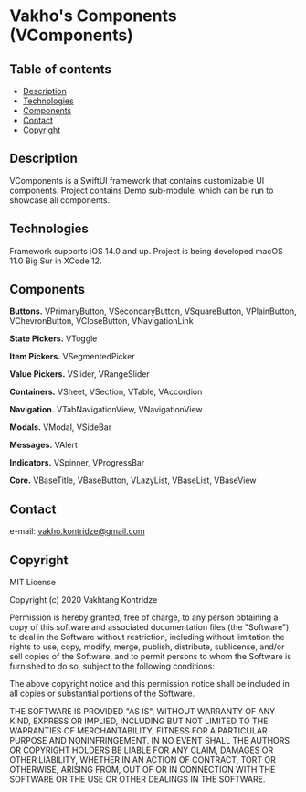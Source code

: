 # Vakho's Components (VComponents)

## Table of contents
- [Description](#description)
- [Technologies](#technologies)
- [Components](#components)
- [Contact](#contact)
- [Copyright](#copyright)

## Description
VComponents is a SwiftUI framework that contains customizable UI components. Project contains Demo sub-module, which can be run to showcase all components.

## Technologies
Framework supports iOS 14.0 and up. Project is being developed macOS 11.0 Big Sur in XCode 12.

## Components

**Buttons.** VPrimaryButton, VSecondaryButton, VSquareButton, VPlainButton, VChevronButton, VCloseButton, VNavigationLink

**State Pickers.** VToggle

**Item Pickers.** VSegmentedPicker

**Value Pickers.** VSlider, VRangeSlider

**Containers.** VSheet, VSection, VTable, VAccordion

**Navigation.** VTabNavigationView, VNavigationView

**Modals.** VModal, VSideBar

**Messages.** VAlert

**Indicators.** VSpinner, VProgressBar

**Core.** VBaseTitle, VBaseButton, VLazyList, VBaseList, VBaseView

## Contact
e-mail: [vakho.kontridze@gmail.com](mailto:vakho.kontridze@gmail.com)

## Copyright
MIT License

Copyright (c) 2020 Vakhtang Kontridze

Permission is hereby granted, free of charge, to any person obtaining a copy
of this software and associated documentation files (the "Software"), to deal
in the Software without restriction, including without limitation the rights
to use, copy, modify, merge, publish, distribute, sublicense, and/or sell
copies of the Software, and to permit persons to whom the Software is
furnished to do so, subject to the following conditions:

The above copyright notice and this permission notice shall be included in all
copies or substantial portions of the Software.

THE SOFTWARE IS PROVIDED "AS IS", WITHOUT WARRANTY OF ANY KIND, EXPRESS OR
IMPLIED, INCLUDING BUT NOT LIMITED TO THE WARRANTIES OF MERCHANTABILITY,
FITNESS FOR A PARTICULAR PURPOSE AND NONINFRINGEMENT. IN NO EVENT SHALL THE
AUTHORS OR COPYRIGHT HOLDERS BE LIABLE FOR ANY CLAIM, DAMAGES OR OTHER
LIABILITY, WHETHER IN AN ACTION OF CONTRACT, TORT OR OTHERWISE, ARISING FROM,
OUT OF OR IN CONNECTION WITH THE SOFTWARE OR THE USE OR OTHER DEALINGS IN THE
SOFTWARE.
